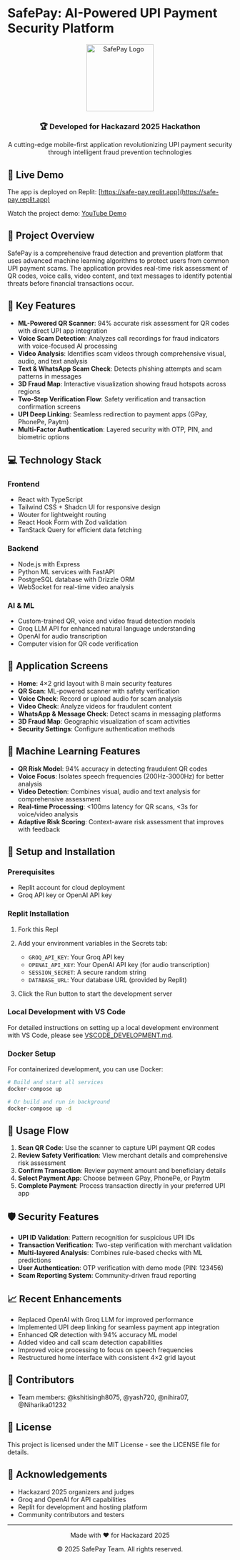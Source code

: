 # SafePay: AI-Powered UPI Payment Security Platform

<div align="center">
  <img src="generated-icon.png" alt="SafePay Logo" width="150"/>
  <h3>🏆 Developed for Hackazard 2025 Hackathon</h3>
  <p>A cutting-edge mobile-first application revolutionizing UPI payment security through intelligent fraud prevention technologies</p>
</div>

## 🔴 Live Demo

The app is deployed on Replit: [https://safe-pay.replit.app](https://safe-pay.replit.app)

Watch the project demo: [YouTube Demo](https://youtu.be/mGgMQMZ7EKw?si=Ndcq3y2YmVzHbiLs)

## 🚀 Project Overview

SafePay is a comprehensive fraud detection and prevention platform that uses advanced machine learning algorithms to protect users from common UPI payment scams. The application provides real-time risk assessment of QR codes, voice calls, video content, and text messages to identify potential threats before financial transactions occur.

## 🔐 Key Features

- **ML-Powered QR Scanner**: 94% accurate risk assessment for QR codes with direct UPI app integration
- **Voice Scam Detection**: Analyzes call recordings for fraud indicators with voice-focused AI processing
- **Video Analysis**: Identifies scam videos through comprehensive visual, audio, and text analysis
- **Text & WhatsApp Scam Check**: Detects phishing attempts and scam patterns in messages
- **3D Fraud Map**: Interactive visualization showing fraud hotspots across regions
- **Two-Step Verification Flow**: Safety verification and transaction confirmation screens
- **UPI Deep Linking**: Seamless redirection to payment apps (GPay, PhonePe, Paytm)
- **Multi-Factor Authentication**: Layered security with OTP, PIN, and biometric options

## 💻 Technology Stack

### Frontend
- React with TypeScript
- Tailwind CSS + Shadcn UI for responsive design
- Wouter for lightweight routing
- React Hook Form with Zod validation
- TanStack Query for efficient data fetching

### Backend
- Node.js with Express
- Python ML services with FastAPI
- PostgreSQL database with Drizzle ORM
- WebSocket for real-time video analysis

### AI & ML
- Custom-trained QR, voice and video fraud detection models
- Groq LLM API for enhanced natural language understanding
- OpenAI for audio transcription
- Computer vision for QR code verification

## 📱 Application Screens

- **Home**: 4×2 grid layout with 8 main security features
- **QR Scan**: ML-powered scanner with safety verification
- **Voice Check**: Record or upload audio for scam analysis
- **Video Check**: Analyze videos for fraudulent content
- **WhatsApp & Message Check**: Detect scams in messaging platforms
- **3D Fraud Map**: Geographic visualization of scam activities
- **Security Settings**: Configure authentication methods

## 🧠 Machine Learning Features

- **QR Risk Model**: 94% accuracy in detecting fraudulent QR codes
- **Voice Focus**: Isolates speech frequencies (200Hz-3000Hz) for better analysis
- **Video Detection**: Combines visual, audio and text analysis for comprehensive assessment
- **Real-time Processing**: <100ms latency for QR scans, <3s for voice/video analysis
- **Adaptive Risk Scoring**: Context-aware risk assessment that improves with feedback

## 🔧 Setup and Installation

### Prerequisites
- Replit account for cloud deployment
- Groq API key or OpenAI API key

### Replit Installation

1. Fork this Repl
2. Add your environment variables in the Secrets tab:
   - `GROQ_API_KEY`: Your Groq API key
   - `OPENAI_API_KEY`: Your OpenAI API key (for audio transcription)
   - `SESSION_SECRET`: A secure random string
   - `DATABASE_URL`: Your database URL (provided by Replit)

3. Click the Run button to start the development server

### Local Development with VS Code

For detailed instructions on setting up a local development environment with VS Code, please see [VSCODE_DEVELOPMENT.md](VSCODE_DEVELOPMENT.md).

### Docker Setup

For containerized development, you can use Docker:

```bash
# Build and start all services
docker-compose up

# Or build and run in background
docker-compose up -d
```

## 📱 Usage Flow

1. **Scan QR Code**: Use the scanner to capture UPI payment QR codes
2. **Review Safety Verification**: View merchant details and comprehensive risk assessment
3. **Confirm Transaction**: Review payment amount and beneficiary details
4. **Select Payment App**: Choose between GPay, PhonePe, or Paytm
5. **Complete Payment**: Process transaction directly in your preferred UPI app

## 🛡️ Security Features

- **UPI ID Validation**: Pattern recognition for suspicious UPI IDs
- **Transaction Verification**: Two-step verification with merchant validation
- **Multi-layered Analysis**: Combines rule-based checks with ML predictions
- **User Authentication**: OTP verification with demo mode (PIN: 123456)
- **Scam Reporting System**: Community-driven fraud reporting

## 📈 Recent Enhancements

- Replaced OpenAI with Groq LLM for improved performance
- Implemented UPI deep linking for seamless payment app integration
- Enhanced QR detection with 94% accuracy ML model
- Added video and call scam detection capabilities
- Improved voice processing to focus on speech frequencies
- Restructured home interface with consistent 4×2 grid layout

## 👥 Contributors

- Team members: @kshitisingh8075, @yash720, @nihira07, @Niharika01232

## 📄 License

This project is licensed under the MIT License - see the LICENSE file for details.

## 🙏 Acknowledgements

- Hackazard 2025 organizers and judges
- Groq and OpenAI for API capabilities
- Replit for development and hosting platform
- Community contributors and testers

---

<div align="center">
  <p>Made with ❤️ for Hackazard 2025</p>
  <p>© 2025 SafePay Team. All rights reserved.</p>
</div>